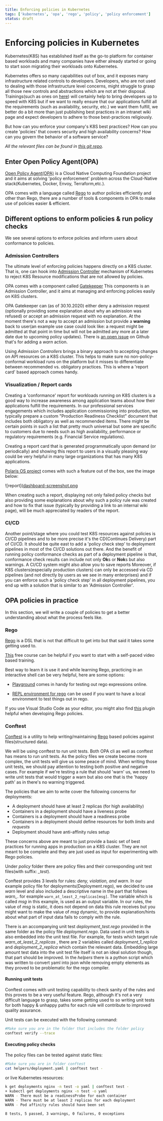 ```yaml
---
title: Enforcing policies in Kubernetes
tags: ['kubernetes', 'opa', 'rego', 'policy', 'policy enforcement']
status: draft
---
```

# Enforcing policies in Kubernetes

Kubernetes(K8S) has established itself as the go-to platform for container based workloads and many companies have either already started or going to start soon migrating their workloads onto Kubernetes.

Kubernetes offers so many capabilities out of box, and it exposes many infrastructure related controls to developers. Developers, who are not used to dealing with those infrastructure level concerns, might struggle to grasp all those new controls and abstractions which are not at their disposal. Trainings(such as ones on [here](https://kube.academy/)) will certainly help to bring developers up to speed with K8S but if we want to really ensure that our applications fulfill all the requirements (such as availability, security, etc.) we want them fulfill, we better do a bit more than just publishing best practices in an intranet wiki page and expect developers to adhere to those best-practices religiously.

But how can you enforce your company's K8S best practices? How can you create 'policies' that covers security and high availability concerns? How can you govern the behavior of a software service?

*All the relevant files can be found in [this git repo](https://github.com/mcelep/blog/tree/master/opa-policies/conformance-testing).*
## Enter Open Policy Agent(OPA)

[Open Policy Agent(OPA)](https://www.openpolicyagent.org/) is a Cloud Native Computing Foundation project and it aims at solving 'policy enforcement' problem across the Cloud-Native stack(Kubernetes, Docker, Envoy, Terraform,etc.).

OPA comes with a language called [Rego](https://www.openpolicyagent.org/docs/latest/policy-language/) to author policies efficiently and other than Rego, there are a number of tools & components in OPA to make use of policies easier & efficient.

## Different options to enform policies & run policy checks

We see several options to enforce policies and inform users about conformance to policies.

### Admission Controllers

The ultimate level of enforcing policies happens directly on a K8S cluster. That is, one can hook into [Admission Controller](https://kubernetes.io/docs/reference/access-authn-authz/admission-controllers/) mechanism of Kubernetes to reject K8S Resource modifications that are not allowed by policies.

OPA comes with a component called [Gatekeeper](https://www.openpolicyagent.org/docs/latest/kubernetes-introduction/) This components is an Admission Controller, and it aims at managing and enforcing policies easily on K8S clusters.

OPA Gatekeeper can (as of 30.10.2020) either deny a admission request (optionally providing some explanation about why an admission was refused) or accept an admission request with no explanation. At the moment there's not a way to accept an admission but provide a **warning** back to user(an example use case could look like: a request might be admitted at that point in time but will not be admitted any more at a later date due to upcoming policy updates). There is [an open issue](https://github.com/open-policy-agent/gatekeeper/issues/701) on Github that's for adding a *warn* action.

Using *Admission Controllers* brings a binary approach to accepting changes on API resources on a K8S cluster. This helps to make sure no non-policy-conformal workload runs on the platform but it misses to differentiate between recommended vs. obligatory practices. This is where a 'report card' based approach comes handy.

### Visualization / Report cards

Creating a 'conformance' report for workloads running on K8S clusters is a good way to increase awareness among application teams about how their applications fulfill the requirements. In our professional services engagements which includes application  commissioning into production, we typically prepare a custom "Production Readiness Checklist" document that includes both obligatory as well as recommended items. There might be certain points in such a list that pretty much universal but some are specific to customers due to needs such as high availability, performance or regulatory requirements (e.g. Financial Service regulations).

Creating a report card that is generated programmatically upon demand (or periodically) and showing this report to users in a visually pleasing way could be very helpful in many large organizations that has many K8S applications.

[Polaris OS project](https://github.com/FairwindsOps/polaris) comes with such a feature out of the box, see the image below:

![report]([dashboard-screenshot.png](https://github.com/mcelep/blog/blob/master/opa-policies/conformance-testing/dashboard-screenshot.png?raw=true)

When creating such a report, displaying not only failed policy checks but also providing some explanations about why such a policy rule was created and how to fix that issue (typically by providing a link to an internal wiki page), will be much appreciated by readers of the report.

### CI/CD

Another point/stage where you could test K8S resources against policies is CI/CD pipelines and to be more precise it's the CD(Continues Delivery) part of CI/CD. It should be quite east to add a 'policy check step' to deployment pipelines in most of the CI/CD solutions out there. And the benefit of running policy conformance checks as part of a deployment pipeline is that, conformance check results can include not only **Ok**s or **Nok**s but also warnings. A CI/CD system might also allow you to save reports  Moreover, if K8S clusters(especially production clusters) can only be accessed via CD pipelines (and not directly by users as we see in many enterprises) and if you can enforce such a 'policy check step' in all deployment pipelines, you end up with a solution that is similar to an 'Admission Controller'.

## OPA policies in practice

In this section, we will write a couple of policies to get a better understanding about what the process feels like.

### Rego

[Rego](https://www.openpolicyagent.org/docs/latest/policy-language/) is a DSL that is not that difficult to get into but that said it takes some getting used to.

[This](https://academy.styra.com/courses/opa-rego) free course can be helpful if you want to start with a self-paced video based training.

Best way to learn it is use it and while learning Rego, practicing in an interactive shell can be very helpful, here are some options:

- [Playground](https://play.openpolicyagent.org/) comes in handy for testing out rego expressions online.

- [REPL environment for rego](https://github.com/fugue/fregot) can be used if you want to have a local environment to test things out in rego.

If you use Visual Studio Code as your editor, you might also find [this](https://marketplace.visualstudio.com/items?itemName=tsandall.opa) plugin helpful when developing Rego policies.

### Conftest

[Conftest](https://www.conftest.dev/) is a utility to help writing/maintaining [Rego](https://www.openpolicyagent.org/docs/latest/policy-language/) based policies against files(structured data).

We will be using conftest to run unit tests. Both OPA cli as well as conftest has means to run unit tests. As the policy files we create become more complex, the unit tests will give us some peace of mind. When writing those unit tests, we should pay attention to testing both positive and negative cases. For example if we're testing a rule that should 'warn' us, we need to write unit tests that would trigger a warn but also one that is the 'happy path' as in there's no warning triggered.

The policies that we aim to write cover the following concerns for deployments:

- A deployment should have at least 2 replicas (for high availability)
- Containers in a deployment should have a liveness probe
- Containers is a deployment should have a readiness probe
- Containers in a deployment should define resources for both *limits* and *requests*
- Deployment should have anti-affinity rules setup

These concerns above are meant to just provide a basic set of best practices for running apps in production on a K8S cluster. They are not meant to be complete and they are just used as input for experimenting with Rego policies.

Under *policy* folder there are policy files and their corresponding unit test files(with suffix: *_test*).

Conftest provides 3 levels for rules: *deny, violation, and warn*. In our example policy file for deployments(Deployment.rego), we decided to use *warn* level and also included a descriptive name in the part that follows *warn_*. for example ```warn_at_least_2_replicas[msg]```. The variable which is called *msg* in this example, is used as an output variable. In our rules, the value of *msg* is static, it does not depend on data this rule receives but you might want to make the value of *msg* dynamic, to provide explanation/hints about what part of input data fails to comply with the rule.

There is an accompanying unit test *deployment_test.rego* provided in the same folder as the policy file *deployment.rego*. Data used in unit tests is also embedded into the unit test file. For example, for tests which target rule *warn_at_least_2_replicas* , there are 2 variables called *deployment_1_replica* and *deployment_2_replica* which contain the relevant data. Embedding large amount test data into the unit test file itself is not an ideal solution though, that part should be improved. In the *helpers* there is a python script which was written to convert yaml into json while removing empty elements as they proved to be problematic for the rego compiler.

#### Running unit tests

Conftest comes with unit testing capability to check sanity of the rules and this proves to be a very useful feature. Rego, although it's not a very difficult language to grasp, takes some getting used to so writing unit tests for both happy & unhappy paths for each rule will contribute to improved quality assurance. 

Unit tests can be executed with the following command:
```bash
#Make sure you are in the folder that includes the folder policy
conftest verify --trace
```


#### Executing policy checks

The policy files can be tested against static files:
```bash
#Make sure you are in folder conftest
cat helpers/deployment.yaml | conftest test -
```

 or live Kubernetes resources:
```bash
k get deployments nginx -n test -o yaml | conftest test -
+ kubectl get deployments nginx -n test -o yaml
WARN - There must be a readinessProbe for each container
WARN - There must be at least 2 replicas for each deployment
WARN - Pod affinity rules should have been set

8 tests, 5 passed, 3 warnings, 0 failures, 0 exceptions
```

